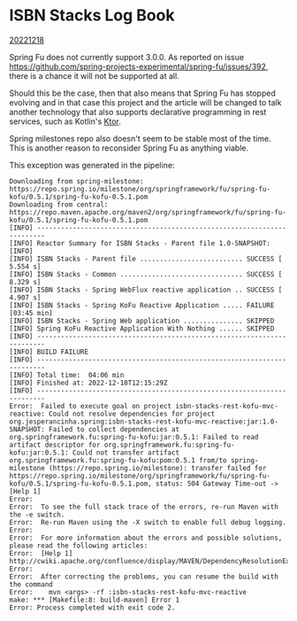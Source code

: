# ISBN Stacks Log Book

<ins>20221218</ins>

Spring Fu does not currently support 3.0.0. As reported on issue https://github.com/spring-projects-experimental/spring-fu/issues/392, there is a chance it will not be supported at all.

Should this be the case, then that also means that Spring Fu has stopped evolving and in that case this project and the article will be changed to talk another technology that also supports declarative programming in rest services, such as Kotlin's [Ktor](https://ktor.io/).

Spring milestones repo also doesn't seem to be stable most of the time. This is another reason to reconsider Spring Fu as anything viable.

This exception was generated in the pipeline:

```shell
Downloading from spring-milestone: https://repo.spring.io/milestone/org/springframework/fu/spring-fu-kofu/0.5.1/spring-fu-kofu-0.5.1.pom
Downloading from central: https://repo.maven.apache.org/maven2/org/springframework/fu/spring-fu-kofu/0.5.1/spring-fu-kofu-0.5.1.pom
[INFO] ------------------------------------------------------------------------
[INFO] Reactor Summary for ISBN Stacks - Parent file 1.0-SNAPSHOT:
[INFO] 
[INFO] ISBN Stacks - Parent file .......................... SUCCESS [  5.554 s]
[INFO] ISBN Stacks - Common ............................... SUCCESS [  8.329 s]
[INFO] ISBN Stacks - Spring WebFlux reactive application .. SUCCESS [  4.907 s]
[INFO] ISBN Stacks - Spring KoFu Reactive Application ..... FAILURE [03:45 min]
[INFO] ISBN Stacks - Spring Web application ............... SKIPPED
[INFO] Spring KoFu Reactive Application With Nothing ...... SKIPPED
[INFO] ------------------------------------------------------------------------
[INFO] BUILD FAILURE
[INFO] ------------------------------------------------------------------------
[INFO] Total time:  04:06 min
[INFO] Finished at: 2022-12-18T12:15:29Z
[INFO] ------------------------------------------------------------------------
Error:  Failed to execute goal on project isbn-stacks-rest-kofu-mvc-reactive: Could not resolve dependencies for project org.jesperancinha.spring:isbn-stacks-rest-kofu-mvc-reactive:jar:1.0-SNAPSHOT: Failed to collect dependencies at org.springframework.fu:spring-fu-kofu:jar:0.5.1: Failed to read artifact descriptor for org.springframework.fu:spring-fu-kofu:jar:0.5.1: Could not transfer artifact org.springframework.fu:spring-fu-kofu:pom:0.5.1 from/to spring-milestone (https://repo.spring.io/milestone): transfer failed for https://repo.spring.io/milestone/org/springframework/fu/spring-fu-kofu/0.5.1/spring-fu-kofu-0.5.1.pom, status: 504 Gateway Time-out -> [Help 1]
Error:  
Error:  To see the full stack trace of the errors, re-run Maven with the -e switch.
Error:  Re-run Maven using the -X switch to enable full debug logging.
Error:  
Error:  For more information about the errors and possible solutions, please read the following articles:
Error:  [Help 1] http://cwiki.apache.org/confluence/display/MAVEN/DependencyResolutionException
Error:  
Error:  After correcting the problems, you can resume the build with the command
Error:    mvn <args> -rf :isbn-stacks-rest-kofu-mvc-reactive
make: *** [Makefile:8: build-maven] Error 1
Error: Process completed with exit code 2.
```
